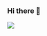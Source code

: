 ### Hi there 👋

<img align="center" src="https://github-readme-stats.vercel.app/api/top-langs/?username=HD111995&theme=<THEME_NAME>" />
